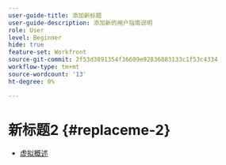 ```yaml
---
user-guide-title: 添加新标题
user-guide-description: 添加新的用户指南说明
role: User
level: Beginner
hide: true
feature-set: Workfront
source-git-commit: 2f53d3891354f36609e92836883133c1f53c4334
workflow-type: tm+mt
source-wordcount: '13'
ht-degree: 0%

---
```



# 新标题2 {#replaceme-2}

+ [虚拟概述](home.md)
